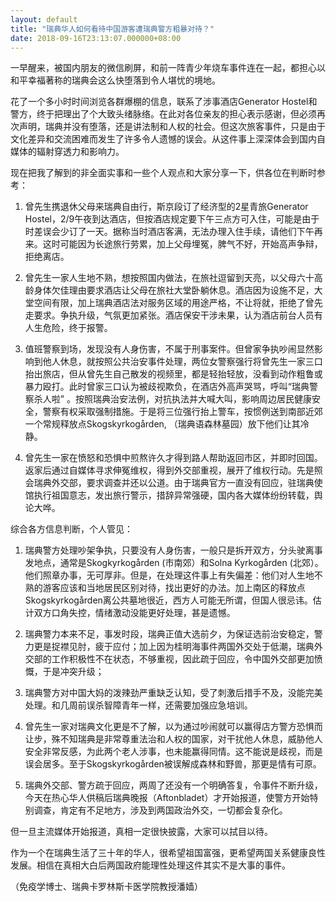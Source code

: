 ```yaml
---
layout: default
title: "瑞典华人如何看待中国游客遭瑞典警方粗暴对待？"
date: 2018-09-16T23:13:07.000000+08:00
---
```


一早醒来，被国内朋友的微信刷屏，和前一阵青少年烧车事件连在一起，都担心以和平幸福著称的瑞典会这么快堕落到令人堪忧的境地。

花了一个多小时时间浏览各群爆棚的信息，联系了涉事酒店Generator Hostel和警方，终于把理出了个大致头绪脉络。在此对各位亲友的担心表示感谢，但必须再次声明，瑞典并没有堕落，还是讲法制和人权的社会。但这次旅客事件，只是由于文化差异和交流困难而发生了许多令人遗憾的误会。从这件事上深深体会到国内自媒体的辐射穿透力和影响力。

现在把我了解到的非全面实事和一些个人观点和大家分享一下，供各位在判断时参考：

1. 曾先生携退休父母来瑞典自由行，斯京段订了经济型的2星青旅Generator Hostel，2/9午夜到达酒店，但按酒店规定要下午三点方可入住，可能是由于时差误会少订了一天。据称当时酒店客满，无法办理入住手续，请他们下午再来。这时可能因为长途旅行劳累，加上父母埋冤，脾气不好，开始高声争辩，拒绝离店。

2. 曾先生一家人生地不熟，想按照国内做法，在旅社逗留到天亮，以父母六十高龄身体欠佳理由要求酒店让父母在旅社大堂卧躺休息。酒店因为设施不足，大堂空间有限，加上瑞典酒店法对服务区域的用途严格，不让将就，拒绝了曾先走要求。争执升级，气氛更加紧张。酒店保安干涉未果，认为酒店前台人员有人生危险，终于报警。

3. 值班警察到场，发现没有人身伤害，不属于刑事案件。但曾家争执吵闹显然影响到他人休息，就按照公共治安事件处理，两位女警察强行将曾先生一家三口抬出旅店，但从曾先生自己散发的视频里，都是轻抬轻放，没看到动作粗鲁或暴力殴打。此时曾家三口认为被歧视欺负，在酒店外高声哭骂，呼叫“瑞典警察杀人啦” 。按照瑞典治安法例，对抗执法并大喊大叫，影响周边居民健康安全，警察有权采取强制措施。于是将三位强行抬上警车，按惯例送到南部近郊一个常规释放点Skogskyrkogården, （瑞典语森林墓园）放下他们让其冷静。

4. 曾先生一家在愤怒和恐惧中煎熬许久才得到路人帮助返回市区，并即时回国。返家后通过自媒体寻求伸冤维权，得到外交部重视，展开了维权行动。先是照会瑞典外交部，要求调查并还以公道。由于瑞典官方一直没有回应，驻瑞典使馆执行祖国意志，发出旅行警示，措辞异常强硬，国内各大媒体纷纷转载，舆论大哗。

综合各方信息判断，个人管见：

1. 瑞典警方处理吵架争执，只要没有人身伤害，一般只是拆开双方，分头驶离事发地点，通常是Skogkyrkogården (市南郊）和Solna Kyrkogården (北郊）。他们照章办事，无可厚非。但是，在处理这件事上有失偏差：他们对人生地不熟的游客应该和当地居民区别对待，找出更好的办法。加上南区的释放点Skogskyrkogården离公共墓地很近，西方人可能无所谓，但国人很忌讳。估计双方口角失控，情绪激动没能更好处理，甚是遗憾。

2. 瑞典警力本来不足，事发时段，瑞典正值大选前夕，为保证选前治安稳定，警力更是捉襟见肘，疲于应付；加上因为桂明海事件两国外交处于低潮，瑞典外交部的工作积极性不在状态，不够重视，因此疏于回应，令中国外交部更加愤慨，于是冲突升级；

3. 瑞典警方对中国大妈的泼辣劲严重缺乏认知，受了刺激后措手不及，没能完美处理。和几周前误杀智障青年一样，还需要加强应急培训。

4. 曾先生一家对瑞典文化更是不了解，以为通过吵闹就可以赢得店方警方恐惧而让步，殊不知瑞典是非常尊重法治和人权的国家，对干扰他人休息，威胁他人安全非常反感，为此两个老人涉事，也未能赢得同情。这不能说是歧视，而是误会居多。至于Skogskyrkogården被误解成森林和野兽，那更是情有可原。

5. 瑞典外交部、警方疏于回应，两周了还没有一个明确答复，令事件不断升级，今天在热心华人供稿后瑞典晚报（Aftonbladet）才开始报道，使警方开始特别调查，肯定有不足地方，涉及到两国政治外交，一切都会复杂化。

但一旦主流媒体开始报道，真相一定很快披露，大家可以拭目以待。

作为一个在瑞典生活了三十年的华人，很希望祖国富强，更希望两国关系健康良性发展。相信在真相大白后两国政府能理性处理这件其实不是大事的事件。

（免疫学博士、瑞典卡罗林斯卡医学院教授潘嫱）

